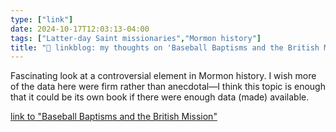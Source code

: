 ```yaml
---
type: ["link"]
date: 2024-10-17T12:03:13-04:00
tags: ["Latter-day Saint missionaries","Mormon history"]
title: "🔗 linkblog: my thoughts on 'Baseball Baptisms and the British Mission'"
---
```

Fascinating look at a controversial element in Mormon history. I wish more of the data here were firm rather than anecdotal—I think this topic is enough that it could be its own book if there were enough data (made) available.

[link to "Baseball Baptisms and the British Mission"](https://timesandseasons.org/index.php/2024/10/baseball-baptisms-and-the-british-mission/)
